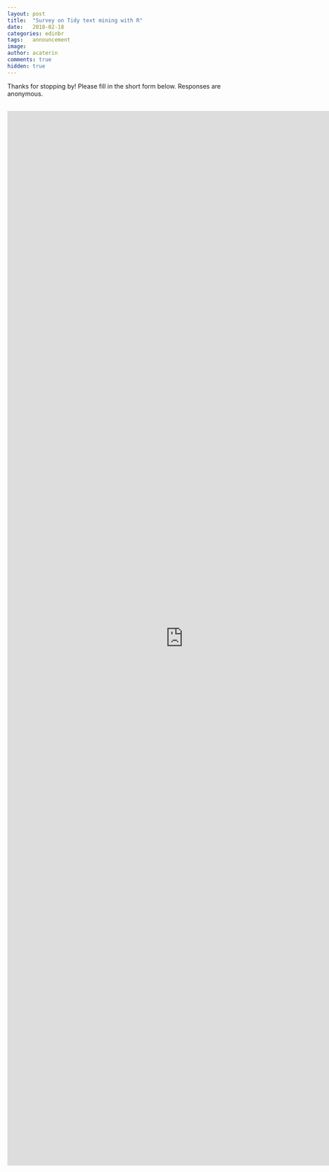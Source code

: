```yaml
---
layout: post
title:  "Survey on Tidy text mining with R"
date:   2018-02-18
categories: edinbr
tags:   announcement
image:
author: acaterin
comments: true
hidden: true
---
```



Thanks for stopping by! Please fill in the short form below. Responses are anonymous.


<br>


<iframe src="https://docs.google.com/forms/d/e/1FAIpQLSedVulJaR0ejZuYmZpnqMAY2rJcemzfJTr-R652O5COTkB5kg/viewform?embedded=true" width="800" height="2400" frameborder="0" marginheight="0" marginwidth="0">Loading...</iframe>

<br>


